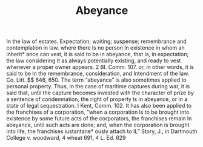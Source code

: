 ---
title: Abeyance
permalink: "/definitions/abeyance.html"
body: In the law of estates. Expectation; waiting; suspense; remembrance and contemplation
  in law. where there ls no person ln existence in whom an inherit* ance can vest,
  it is said to be in abeyance, that is, in expectation; the law considering lt as
  always potentially existing, and ready to vest whenever a proper owner appears.
  2 BI. Comm. 107. or, in other words, it is said to be ln the remembrance, consideration,
  and Intendment of the law. Co. Litt. $$ 646, 650. The term “abeyance” is also sometimes
  applied to personal property. Thus, in the case of maritime captures during war,
  it is said that, until the capture becomes invested with the character of prize
  by a sentence of condemnation, the right of property ls in abeyance, or in a state
  of legal sequestration. I Kent, Comm. 102. It has also been applied to the franchises
  of a corporation, “when a corporation ls to be brought into existence by some future
  acts of the corporators, the franchises remain ln abeyance, until such acts are
  done; and, when the corporation is brought into life, the franchises iustantane*
  ously attach to IL” Story, J., in Dartmouth College v. woodward, 4 wheat 691, 4
  L. Ed. 629
published_at: '2018-07-07'
layout: post
---